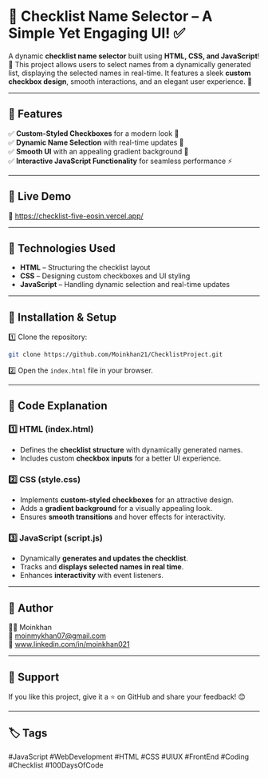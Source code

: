 # 📌 **Checklist Name Selector – A Simple Yet Engaging UI!** ✅ #  

A dynamic **checklist name selector** built using **HTML, CSS, and JavaScript**! 🎯 This project allows users to select names from a dynamically generated list, displaying the selected names in real-time. It features a sleek **custom checkbox design**, smooth interactions, and an elegant user experience. 🚀  

---  

## 🚀 Features  
✅ **Custom-Styled Checkboxes** for a modern look 🎨  
✅ **Dynamic Name Selection** with real-time updates 🔄  
✅ **Smooth UI** with an appealing gradient background 🌈  
✅ **Interactive JavaScript Functionality** for seamless performance ⚡  

---    

## 🎥 Live Demo  
🔗 https://checklist-five-eosin.vercel.app/  

---  

## 📂 Technologies Used  
- **HTML** – Structuring the checklist layout  
- **CSS** – Designing custom checkboxes and UI styling  
- **JavaScript** – Handling dynamic selection and real-time updates  

---  

## 🔧 Installation & Setup  
1️⃣ Clone the repository:  
```bash
git clone https://github.com/Moinkhan21/ChecklistProject.git
```  
2️⃣ Open the `index.html` file in your browser.  

---  

## 📝 Code Explanation  

### **1️⃣ HTML (index.html)**  
- Defines the **checklist structure** with dynamically generated names.  
- Includes custom **checkbox inputs** for a better UI experience.  

### **2️⃣ CSS (style.css)**  
- Implements **custom-styled checkboxes** for an attractive design.  
- Adds a **gradient background** for a visually appealing look.  
- Ensures **smooth transitions** and hover effects for interactivity.  

### **3️⃣ JavaScript (script.js)**  
- Dynamically **generates and updates the checklist**.  
- Tracks and **displays selected names in real time**.  
- Enhances **interactivity** with event listeners.  

---   

## 📌 Author  
👨‍💻 Moinkhan  
📧 moinmykhan07@gmail.com  
🔗 www.linkedin.com/in/moinkhan021  

---  

## 🌟 Support  
If you like this project, give it a ⭐ on GitHub and share your feedback! 😊  

---  

## 🏷️ Tags  
#JavaScript #WebDevelopment #HTML #CSS #UIUX #FrontEnd #Coding #Checklist #100DaysOfCode  
